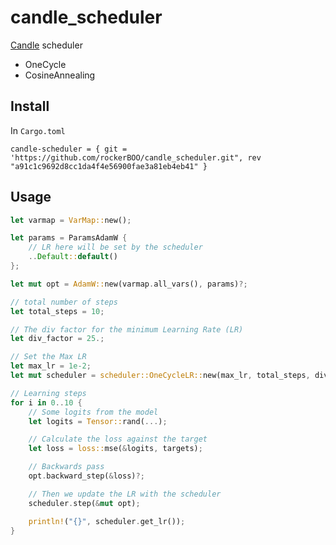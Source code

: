 # candle_scheduler

[Candle](https://github.com/huggingface/candle) scheduler

- OneCycle
- CosineAnnealing

## Install

In `Cargo.toml`

```
candle-scheduler = { git = 'https://github.com/rockerBOO/candle_scheduler.git", rev "a91c1c9692d8cc1da4f4e56900fae3a81eb4eb41" }
```

## Usage

```rust
let varmap = VarMap::new();

let params = ParamsAdamW {
    // LR here will be set by the scheduler
    ..Default::default()
};

let mut opt = AdamW::new(varmap.all_vars(), params)?;

// total number of steps
let total_steps = 10;

// The div factor for the minimum Learning Rate (LR)
let div_factor = 25.;

// Set the Max LR
let max_lr = 1e-2;
let mut scheduler = scheduler::OneCycleLR::new(max_lr, total_steps, div_factor);

// Learning steps
for i in 0..10 {
    // Some logits from the model
    let logits = Tensor::rand(...);

    // Calculate the loss against the target
    let loss = loss::mse(&logits, targets);

    // Backwards pass
    opt.backward_step(&loss)?;

    // Then we update the LR with the scheduler
    scheduler.step(&mut opt);

    println!("{}", scheduler.get_lr());
}
```
